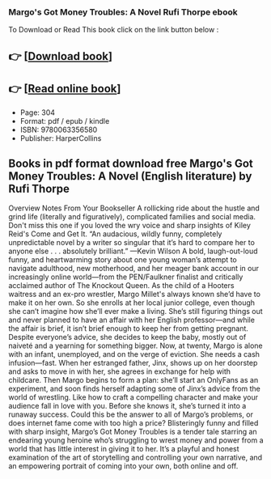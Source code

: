 ### Margo's Got Money Troubles: A Novel Rufi Thorpe ebook

To Download or Read This book click on the link button below :

## 👉  [**[Download book](http://filesbooks.info/download.php?group=book&from=github.com&id=711194&lnk=1081 "Download book")**]

## 👉  [**[Read online book](http://filesbooks.info/download.php?group=book&from=github.com&id=711194&lnk=1081 "Read online book")**]


* Page: 304
* Format: pdf / epub / kindle
* ISBN: 9780063356580
* Publisher: HarperCollins



## Books in pdf format download free Margo's Got Money Troubles: A Novel (English literature) by Rufi Thorpe 


Overview
Notes From Your Bookseller A rollicking ride about the hustle and grind life (literally and figuratively), complicated families and social media. Don&#039;t miss this one if you loved the wry voice and sharp insights of Kiley Reid&#039;s Come and Get It. “An audacious, wildly funny, completely unpredictable novel by a writer so singular that it’s hard to compare her to anyone else . . . absolutely brilliant.” —Kevin Wilson A bold, laugh-out-loud funny, and heartwarming story about one young woman’s attempt to navigate adulthood, new motherhood, and her meager bank account in our increasingly online world—from the PEN/Faulkner finalist and critically acclaimed author of The Knockout Queen. As the child of a Hooters waitress and an ex-pro wrestler, Margo Millet&#039;s always known she’d have to make it on her own. So she enrolls at her local junior college, even though she can’t imagine how she’ll ever make a living. She’s still figuring things out and never planned to have an affair with her English professor—and while the affair is brief, it isn’t brief enough to keep her from getting pregnant. Despite everyone’s advice, she decides to keep the baby, mostly out of naiveté and a yearning for something bigger. Now, at twenty, Margo is alone with an infant, unemployed, and on the verge of eviction. She needs a cash infusion—fast. When her estranged father, Jinx, shows up on her doorstep and asks to move in with her, she agrees in exchange for help with childcare. Then Margo begins to form a plan: she’ll start an OnlyFans as an experiment, and soon finds herself adapting some of Jinx’s advice from the world of wrestling. Like how to craft a compelling character and make your audience fall in love with you. Before she knows it, she’s turned it into a runaway success. Could this be the answer to all of Margo’s problems, or does internet fame come with too high a price? Blisteringly funny and filled with sharp insight, Margo’s Got Money Troubles is a tender tale starring an endearing young heroine who’s struggling to wrest money and power from a world that has little interest in giving it to her. It’s a playful and honest examination of the art of storytelling and controlling your own narrative, and an empowering portrait of coming into your own, both online and off.   



